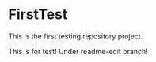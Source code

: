 # FirstTest
This is the first testing repository project.

This is for test! 
Under readme-edit branch!
